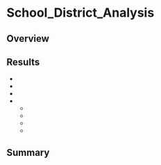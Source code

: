 # School_District_Analysis
## Overview

## Results
  -
  -
  -
  -
    -
    -
    -
    -
  
## Summary
